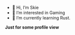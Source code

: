 - 👋 Hi, I’m Skie
- 👀 I’m interested in Gaming
- 🌱 I’m currently learning Rust.

**Just for some profile view**

<!---
skie107/skie107 is a ✨ special ✨ repository because its `README.md` (this file) appears on your GitHub profile.
You can click the Preview link to take a look at your changes.
--->
